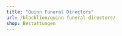 ```yaml
---
title: "Quinn Funeral Directors"
url: /blacklion/quinn-funeral-directors/
shop: Bestattungen
---
```

